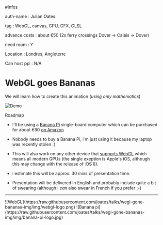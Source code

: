 #infos

auth-name       : Julian Oates

tag             : WebGL, canvas, GPU, GFX, GLSL


advance costs   : about €50 (2x ferry crossings Dover -> Calais -> Dover)

need room       : Y

Location        : Londres, Angleterre

Can host ppl    : N/A


# WebGL goes Bananas

We will learn how to create this animation (_using only mathematics_)

![Demo](https://raw.githubusercontent.com/joates/talks/wegl-gone-bananas-img/img/glsl-demo.gif)

Roadmap

* I'll be using a [Banana Pi](http://en.wikipedia.org/wiki/Banana_Pi) single-board computer which can be purchased for about €60 [on Amazon](http://www.amazon.fr/s/ref=nb_sb_ss_c_0_9/280-4488909-0265640?__mk_fr_FR=%C3%85M%C3%85%C5%BD%C3%95%C3%91&url=search-alias%3Dcomputers&field-keywords=banana%20pi&sprefix=banana+pi%2Caps%2C223)

* Nobody needs to buy a Banana Pi, i'm just using it because my laptop was recently stolen :(

* This will also work on any other device that [supports WebGL](http://en.wikipedia.org/wiki/WebGL#Support) which means all modern GPUs (the single exeption is Apple's iOS, although this may change with the release of iOS 8).

* I estimate this will be approx. 30 mins of presentation time.

* Presentation will be delivered in English and probably include quite a bit of swearing (although i *can* also swear in French if you prefer ;-)

<hr />
![WebGL](https://raw.githubusercontent.com/joates/talks/wegl-gone-bananas-img/img/webgl-logo.png) ![Banana pi](https://raw.githubusercontent.com/joates/talks/wegl-gone-bananas-img/img/banana-pi-logo.jpg)

